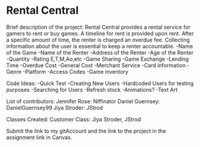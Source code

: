 # Rental Central

Brief description of the project:
    Rental Central provides a rental service for gamers to rent or buy games. A timeline for rent is provided upon rent. After a specific amount of time, the renter is charged an overdue fee. Collecting information
    about the user is essential to keep a renter accountable. 
    -Name of the Game
    -Name of the Renter
    -Address of the Renter
    -Age of the Renter
    -Quantity
    -Rating E,T,M,Ao,etc
    -Game Sharing
    -Game Exchange
    -Lending Time
    -Overdue Cost
    -General Cost
    -Merchant Service
        -Card information
    -Genre
    -Platform
    -Access Codes
    -Game inventory
    
Code Ideas:
    -Quick Test
    -Creating New Users
    -Hardcoded Users for testing purposes
    -Searching for Users
    -Refresh stock
    -Animations?
        -Text Art
        
List of contributors:
    Jennifer Rose:  Niffinator
    Daniel Guernsey: DanielGuernsey99
    Jiya Stroder: JStrod

Classes Created:
Customer Class: Jiya Stroder, JStrod
    
Submit the link to my gitAccount and the link to the project in the assignment link in Canvas.
